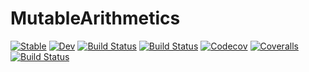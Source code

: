 # MutableArithmetics

[![Stable](https://img.shields.io/badge/docs-stable-blue.svg)](https://Peiffap.github.io/MutableArithmetics.jl/stable)
[![Dev](https://img.shields.io/badge/docs-dev-blue.svg)](https://Peiffap.github.io/MutableArithmetics.jl/dev)
[![Build Status](https://travis-ci.com/Peiffap/MutableArithmetics.jl.svg?branch=master)](https://travis-ci.com/Peiffap/MutableArithmetics.jl)
[![Build Status](https://ci.appveyor.com/api/projects/status/github/Peiffap/MutableArithmetics.jl?svg=true)](https://ci.appveyor.com/project/Peiffap/MutableArithmetics-jl)
[![Codecov](https://codecov.io/gh/Peiffap/MutableArithmetics.jl/branch/master/graph/badge.svg)](https://codecov.io/gh/Peiffap/MutableArithmetics.jl)
[![Coveralls](https://coveralls.io/repos/github/Peiffap/MutableArithmetics.jl/badge.svg?branch=master)](https://coveralls.io/github/Peiffap/MutableArithmetics.jl?branch=master)
[![Build Status](https://api.cirrus-ci.com/github/Peiffap/MutableArithmetics.jl.svg)](https://cirrus-ci.com/github/Peiffap/MutableArithmetics.jl)
